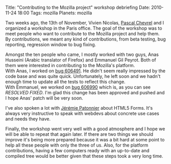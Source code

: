 Title: "Contributing to the Mozilla project" workshop debriefing
Date: 2010-11-24 18:00
Tags: mozilla
Planets: mozilla

Two weeks ago, the 13th of November, Vivien Nicolas, [Pascal Chevrel](http://www.chevrel.org/fr/carnet/)
and I organized a workshop in the Paris office. The goal of the workshop
was to meet people who want to contribute to the Mozilla project and
help them. By contributions, we meant any kind of contributions, from
beta testing, bug reporting, regression window to bug fixing.

Amongst the ten people who came, I mostly worked with two guys, Anas
Husseini (Arabic translator of Firefox) and Emmanuel Gil Peyrot. Both of
them were interested in contributing to the Mozilla's platform.  
With Anas, I worked on [bug 606491](https://bugzilla.mozilla.org/show_bug.cgi?id=606491). He didn't seem really impressed
by the code base and was quite quick. Unfortunately, he left soon and we
hadn't enough time to update all the tests to reflect this change.  
With Emmanuel, we worked on [bug 606990](https://bugzilla.mozilla.org/show_bug.cgi?id=606990) which is, as you can see
*RESOLVED FIXED*. I'm glad this change has been approved and pushed and
I hope Anas' patch will be very soon.

I've also spoken a lot with [Jérémie Patonnier](http://jeremie.patonnier.net/) about HTML5 Forms.
It's always very instructive to speak with webdevs about concrete use
cases and needs they have.

Finally, the workshop went very well with a good atmosphere and I hope
we will be able to repeat that again later. If there are two things we
should improve it's being more prepared because it was a bit hard at
some point to help all these people with only the three of us. Also, for
the platform contributions, having a few computers ready with an
up-to-date and compiled tree would be better given that these steps took
a very long time.
